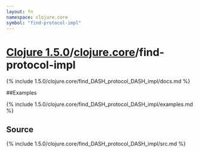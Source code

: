 ```yaml
---
layout: fn
namespace: clojure.core
symbol: "find-protocol-impl"
---
```


# [Clojure 1.5.0](../../)/[clojure.core](../)/find-protocol-impl

{% include 1.5.0/clojure.core/find_DASH_protocol_DASH_impl/docs.md %}

##Examples

{% include 1.5.0/clojure.core/find_DASH_protocol_DASH_impl/examples.md %}
## Source
{% include 1.5.0/clojure.core/find_DASH_protocol_DASH_impl/src.md %}

